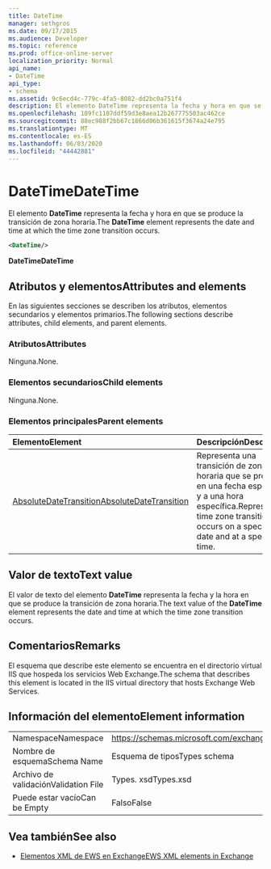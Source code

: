 ```yaml
---
title: DateTime
manager: sethgros
ms.date: 09/17/2015
ms.audience: Developer
ms.topic: reference
ms.prod: office-online-server
localization_priority: Normal
api_name:
- DateTime
api_type:
- schema
ms.assetid: 9c6ecd4c-779c-4fa5-8082-dd2bc0a751f4
description: El elemento DateTime representa la fecha y hora en que se produce la transición de zona horaria.
ms.openlocfilehash: 109fc1107ddf59d3e8aea12b267775503ac462ce
ms.sourcegitcommit: 88ec988f2bb67c1866d06b361615f3674a24e795
ms.translationtype: MT
ms.contentlocale: es-ES
ms.lasthandoff: 06/03/2020
ms.locfileid: "44442881"
---
```

# <a name="datetime"></a><span data-ttu-id="5e829-103">DateTime</span><span class="sxs-lookup"><span data-stu-id="5e829-103">DateTime</span></span>

<span data-ttu-id="5e829-104">El elemento **DateTime** representa la fecha y hora en que se produce la transición de zona horaria.</span><span class="sxs-lookup"><span data-stu-id="5e829-104">The **DateTime** element represents the date and time at which the time zone transition occurs.</span></span> 
  
```xml
<DateTime/>
```

<span data-ttu-id="5e829-105">**DateTime**</span><span class="sxs-lookup"><span data-stu-id="5e829-105">**DateTime**</span></span>

## <a name="attributes-and-elements"></a><span data-ttu-id="5e829-106">Atributos y elementos</span><span class="sxs-lookup"><span data-stu-id="5e829-106">Attributes and elements</span></span>

<span data-ttu-id="5e829-107">En las siguientes secciones se describen los atributos, elementos secundarios y elementos primarios.</span><span class="sxs-lookup"><span data-stu-id="5e829-107">The following sections describe attributes, child elements, and parent elements.</span></span>
  
### <a name="attributes"></a><span data-ttu-id="5e829-108">Atributos</span><span class="sxs-lookup"><span data-stu-id="5e829-108">Attributes</span></span>

<span data-ttu-id="5e829-109">Ninguna.</span><span class="sxs-lookup"><span data-stu-id="5e829-109">None.</span></span>
  
### <a name="child-elements"></a><span data-ttu-id="5e829-110">Elementos secundarios</span><span class="sxs-lookup"><span data-stu-id="5e829-110">Child elements</span></span>

<span data-ttu-id="5e829-111">Ninguna.</span><span class="sxs-lookup"><span data-stu-id="5e829-111">None.</span></span>
  
### <a name="parent-elements"></a><span data-ttu-id="5e829-112">Elementos principales</span><span class="sxs-lookup"><span data-stu-id="5e829-112">Parent elements</span></span>

|<span data-ttu-id="5e829-113">**Elemento**</span><span class="sxs-lookup"><span data-stu-id="5e829-113">**Element**</span></span>|<span data-ttu-id="5e829-114">**Descripción**</span><span class="sxs-lookup"><span data-stu-id="5e829-114">**Description**</span></span>|
|:-----|:-----|
|[<span data-ttu-id="5e829-115">AbsoluteDateTransition</span><span class="sxs-lookup"><span data-stu-id="5e829-115">AbsoluteDateTransition</span></span>](absolutedatetransition.md) <br/> |<span data-ttu-id="5e829-116">Representa una transición de zona horaria que se produce en una fecha específica y a una hora específica.</span><span class="sxs-lookup"><span data-stu-id="5e829-116">Represents a time zone transition that occurs on a specific date and at a specific time.</span></span>  <br/> |
   
## <a name="text-value"></a><span data-ttu-id="5e829-117">Valor de texto</span><span class="sxs-lookup"><span data-stu-id="5e829-117">Text value</span></span>

<span data-ttu-id="5e829-118">El valor de texto del elemento **DateTime** representa la fecha y la hora en que se produce la transición de zona horaria.</span><span class="sxs-lookup"><span data-stu-id="5e829-118">The text value of the **DateTime** element represents the date and time at which the time zone transition occurs.</span></span> 
  
## <a name="remarks"></a><span data-ttu-id="5e829-119">Comentarios</span><span class="sxs-lookup"><span data-stu-id="5e829-119">Remarks</span></span>

<span data-ttu-id="5e829-120">El esquema que describe este elemento se encuentra en el directorio virtual IIS que hospeda los servicios Web Exchange.</span><span class="sxs-lookup"><span data-stu-id="5e829-120">The schema that describes this element is located in the IIS virtual directory that hosts Exchange Web Services.</span></span>
  
## <a name="element-information"></a><span data-ttu-id="5e829-121">Información del elemento</span><span class="sxs-lookup"><span data-stu-id="5e829-121">Element information</span></span>

|||
|:-----|:-----|
|<span data-ttu-id="5e829-122">Namespace</span><span class="sxs-lookup"><span data-stu-id="5e829-122">Namespace</span></span>  <br/> |https://schemas.microsoft.com/exchange/services/2006/types  <br/> |
|<span data-ttu-id="5e829-123">Nombre de esquema</span><span class="sxs-lookup"><span data-stu-id="5e829-123">Schema Name</span></span>  <br/> |<span data-ttu-id="5e829-124">Esquema de tipos</span><span class="sxs-lookup"><span data-stu-id="5e829-124">Types schema</span></span>  <br/> |
|<span data-ttu-id="5e829-125">Archivo de validación</span><span class="sxs-lookup"><span data-stu-id="5e829-125">Validation File</span></span>  <br/> |<span data-ttu-id="5e829-126">Types. xsd</span><span class="sxs-lookup"><span data-stu-id="5e829-126">Types.xsd</span></span>  <br/> |
|<span data-ttu-id="5e829-127">Puede estar vacío</span><span class="sxs-lookup"><span data-stu-id="5e829-127">Can be Empty</span></span>  <br/> |<span data-ttu-id="5e829-128">Falso</span><span class="sxs-lookup"><span data-stu-id="5e829-128">False</span></span>  <br/> |
   
## <a name="see-also"></a><span data-ttu-id="5e829-129">Vea también</span><span class="sxs-lookup"><span data-stu-id="5e829-129">See also</span></span>

- [<span data-ttu-id="5e829-130">Elementos XML de EWS en Exchange</span><span class="sxs-lookup"><span data-stu-id="5e829-130">EWS XML elements in Exchange</span></span>](ews-xml-elements-in-exchange.md)

